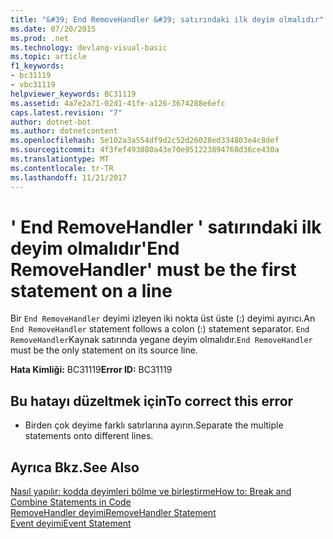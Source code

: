 ```yaml
---
title: "&#39; End RemoveHandler &#39; satırındaki ilk deyim olmalıdır"
ms.date: 07/20/2015
ms.prod: .net
ms.technology: devlang-visual-basic
ms.topic: article
f1_keywords:
- bc31119
- vbc31119
helpviewer_keywords: BC31119
ms.assetid: 4a7e2a71-02d1-41fe-a126-3674288e6efc
caps.latest.revision: "7"
author: dotnet-bot
ms.author: dotnetcontent
ms.openlocfilehash: 5e102a3a554df9d2c52d26028ed334803e4c8def
ms.sourcegitcommit: 4f3fef493080a43e70e951223894768d36ce430a
ms.translationtype: MT
ms.contentlocale: tr-TR
ms.lasthandoff: 11/21/2017
---
```

# <a name="39end-removehandler39-must-be-the-first-statement-on-a-line"></a><span data-ttu-id="c9b8e-102">&#39; End RemoveHandler &#39; satırındaki ilk deyim olmalıdır</span><span class="sxs-lookup"><span data-stu-id="c9b8e-102">&#39;End RemoveHandler&#39; must be the first statement on a line</span></span>
<span data-ttu-id="c9b8e-103">Bir `End RemoveHandler` deyimi izleyen iki nokta üst üste (:) deyimi ayırıcı.</span><span class="sxs-lookup"><span data-stu-id="c9b8e-103">An `End RemoveHandler` statement follows a colon (:) statement separator.</span></span> <span data-ttu-id="c9b8e-104">`End RemoveHandler`Kaynak satırında yegane deyim olmalıdır.</span><span class="sxs-lookup"><span data-stu-id="c9b8e-104">`End RemoveHandler` must be the only statement on its source line.</span></span>  
  
 <span data-ttu-id="c9b8e-105">**Hata Kimliği:** BC31119</span><span class="sxs-lookup"><span data-stu-id="c9b8e-105">**Error ID:** BC31119</span></span>  
  
## <a name="to-correct-this-error"></a><span data-ttu-id="c9b8e-106">Bu hatayı düzeltmek için</span><span class="sxs-lookup"><span data-stu-id="c9b8e-106">To correct this error</span></span>  
  
-   <span data-ttu-id="c9b8e-107">Birden çok deyime farklı satırlarına ayırın.</span><span class="sxs-lookup"><span data-stu-id="c9b8e-107">Separate the multiple statements onto different lines.</span></span>  
  
## <a name="see-also"></a><span data-ttu-id="c9b8e-108">Ayrıca Bkz.</span><span class="sxs-lookup"><span data-stu-id="c9b8e-108">See Also</span></span>  
 [<span data-ttu-id="c9b8e-109">Nasıl yapılır: kodda deyimleri bölme ve birleştirme</span><span class="sxs-lookup"><span data-stu-id="c9b8e-109">How to: Break and Combine Statements in Code</span></span>](../../visual-basic/programming-guide/program-structure/how-to-break-and-combine-statements-in-code.md)  
 [<span data-ttu-id="c9b8e-110">RemoveHandler deyimi</span><span class="sxs-lookup"><span data-stu-id="c9b8e-110">RemoveHandler Statement</span></span>](../../visual-basic/language-reference/statements/removehandler-statement.md)  
 [<span data-ttu-id="c9b8e-111">Event deyimi</span><span class="sxs-lookup"><span data-stu-id="c9b8e-111">Event Statement</span></span>](../../visual-basic/language-reference/statements/event-statement.md)
